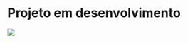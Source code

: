 <h1> Projeto em desenvolvimento</h1>
<img src="https://www.hostinger.com.br/tutoriais/wp-content/uploads/sites/12/2023/02/Portfolio-Desenvolvedor-Web.webp">
